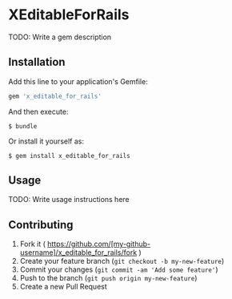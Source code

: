 # XEditableForRails

TODO: Write a gem description

## Installation

Add this line to your application's Gemfile:

```ruby
gem 'x_editable_for_rails'
```

And then execute:

    $ bundle

Or install it yourself as:

    $ gem install x_editable_for_rails

## Usage

TODO: Write usage instructions here

## Contributing

1. Fork it ( https://github.com/[my-github-username]/x_editable_for_rails/fork )
2. Create your feature branch (`git checkout -b my-new-feature`)
3. Commit your changes (`git commit -am 'Add some feature'`)
4. Push to the branch (`git push origin my-new-feature`)
5. Create a new Pull Request
